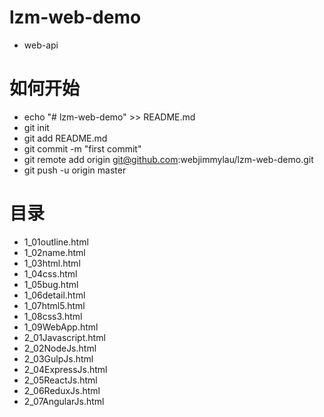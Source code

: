 # lzm-web-demo
- web-api

# 如何开始
- echo "# lzm-web-demo" >> README.md
- git init
- git add README.md
- git commit -m "first commit"
- git remote add origin git@github.com:webjimmylau/lzm-web-demo.git
- git push -u origin master

# 目录
- 1_01outline.html
- 1_02name.html
- 1_03html.html
- 1_04css.html
- 1_05bug.html
- 1_06detail.html
- 1_07html5.html
- 1_08css3.html
- 1_09WebApp.html
- 2_01Javascript.html
- 2_02NodeJs.html
- 2_03GulpJs.html
- 2_04ExpressJs.html
- 2_05ReactJs.html
- 2_06ReduxJs.html
- 2_07AngularJs.html
